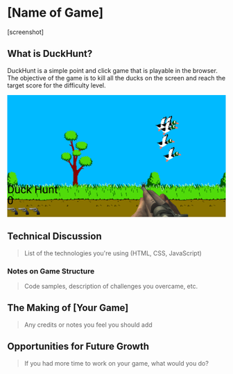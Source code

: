 # [Name of Game]

[screenshot]

## What is DuckHunt?

DuckHunt is a simple point and click game that is playable in the browser. The objective of the game is to 
kill all the ducks on the screen and reach the target score for the difficulty level. 

![Duck hunt image](./images/screenshot.png)

## Technical Discussion

> List of the technologies you're using (HTML, CSS, JavaScript)

### Notes on Game Structure

> Code samples, description of challenges you overcame, etc.

## The Making of [Your Game]

> Any credits or notes you feel you should add

## Opportunities for Future Growth

> If you had more time to work on your game, what would you do?
